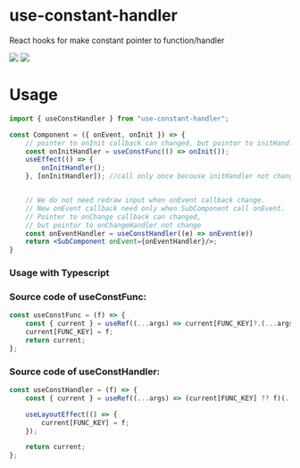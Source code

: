 # use-constant-handler
React hooks for make constant pointer to function/handler

[![](https://img.shields.io/npm/l/use-constant-handler.svg?style=flat)](https://github.com/simprl/use-constant-handler/blob/main/LICENSE)
[![](https://img.shields.io/npm/v/use-constant-handler.svg?style=flat)](https://www.npmjs.com/package/use-constant-handler)

# Usage

```jsx
import { useConstHandler } from "use-constant-handler";

const Component = ({ onEvent, onInit }) => {
    // pointer to onInit callback can changed, but pointor to initHandler not change
    const onInitHandler = useConstFunc(() => onInit());
    useEffect(() => {
        onInitHandler();
    }, [onInitHandler]); //call only once becouse initHandler not change


    // We do not need redraw input when onEvent callback change.
    // New onEvent callback need only when SubComponent call onEvent.
    // Pointer to onChange callback can changed,
    // but pointor to onChangeHandler not change
    const onEventHandler = useConstHandler((e) => onEvent(e))
    return <SubComponent onEvent={onEventHandler}/>;
}
```

### Usage with Typescript

### Source code of useConstFunc:
```js
const useConstFunc = (f) => {
	const { current } = useRef((...args) => current[FUNC_KEY]?.(...args));
	current[FUNC_KEY] = f;
	return current;
};
```

### Source code of useConstHandler:
```js
const useConstHandler = (f) => {
    const { current } = useRef((...args) => (current[FUNC_KEY] ?? f)(...args));

    useLayoutEffect(() => {
        current[FUNC_KEY] = f;
    });

    return current;
};
```
